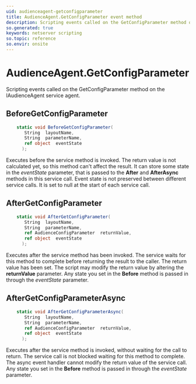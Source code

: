 ```yaml
---
uid: audienceagent-getconfigparameter
title: AudienceAgent.GetConfigParameter event method
description: Scripting events called on the GetConfigParameter method on the AudienceAgent service agent.
so.generated: true
keywords: netserver scripting
so.topic: reference
so.envir: onsite
---
```

# AudienceAgent.GetConfigParameter

Scripting events called on the <see cref='M:IAudienceAgent.GetConfigParameter'>GetConfigParameter</see> method on the <see cref='IAudienceAgent'>IAudienceAgent</see>  service agent.

## BeforeGetConfigParameter
```cs
    static void BeforeGetConfigParameter(
       String  layoutName,
       String  parameterName,
       ref object  eventState
      );
```
Executes before the service method is invoked.
The return value is not calculated yet, so this method can't affect the result.
It can store some state in the *eventState* parameter, that is passed to the **After** and **AfterAsync** methods in this service call.
Event state is not preserved between different service calls. It is set to null at the start of each service call.
## AfterGetConfigParameter
```cs
    static void AfterGetConfigParameter(
       String  layoutName,
       String  parameterName,
       ref AudienceConfigParameter  returnValue,
       ref object  eventState
      );
```
Executes after the service method has been invoked. The service waits for this method to complete before returning the result to the caller.
The return value has been set. The script may modify the return value by altering the **returnValue** parameter.
Any state you set in the **Before** method is passed in through the *eventState* parameter.
## AfterGetConfigParameterAsync
```cs
    static void AfterGetConfigParameterAsync(
       String  layoutName,
       String  parameterName,
       ref AudienceConfigParameter  returnValue,
       ref object  eventState
      );
```
Executes after the service method is invoked, without waiting for the call to return.
The service call is not blocked waiting for this method to complete.
The async event handler cannot modify the return value of the service call.
Any state you set in the **Before** method is passed in through the *eventState* parameter.

